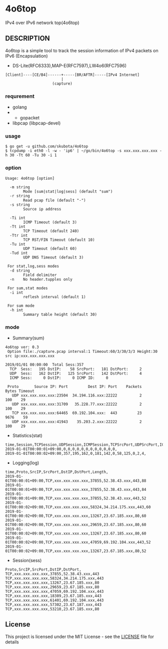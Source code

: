 # 4o6top

IPv4 over IPv6 network top(4o6top)

## DESCRIPTION

4o6top is a simple tool to track the session information of IPv4 packets on IPv6 (Encapsulation)

- DS-Lite(RFC6333),MAP-E(RFC7597),LW4o6(RFC7596)

```
[Client]----[CE/B4]------+-----[BR/AFTR]-----[IPv4 Internet]
                         |
                     (capture)
```

### requrement

- golang
- - gopacket
- libpcap (libpcap-devel)

### usage

```Shell
$ go get -u github.com/skubota/4o6top
$ tcpdump -i eth0 -l -w - 'ip6' | ~/go/bin/4o6top -s xxx.xxx.xxx.xxx -h 30 -Tt 60 -Tu 30 -i 1
```

### option

```
Usage: 4o6top [option]

  -m string
    	Mode [sum|stat|log|sess] (default "sum")
  -r string
    	Read pcap file (default "-")
  -s string
    	Source ip address

  -Ti int
    	ICMP Timeout (default 3)
  -Tt int
    	TCP Timeout (default 240)
  -Ttr int
    	TCP RST/FIN Timeout (default 10)
  -Tu int
    	UDP Timeout (default 60)
  -Tud int
    	UDP DNS Timeout (default 3)

 For stat,log,sess modes
  -d string
    	Field delimiter
  -n	No header.tupples only

 For sum,stat modes
  -i int
    	reflesh interval (default 1)

 For sum mode
  -h int
    	Summary table height (default 30)
```

### mode

- Summary(sum)

```
4o6top ver: 0.3
 Option file:./capture.pcap interval:1 Timeout:60/3/30/3/3 Height:30 src ip:xxx.xxx.xxx.xxx

2019/01/01 00:00:00  Total Sess:357
  TCP  Sess:   195 DstIP:    58 SrcPort:   181 DstPort:     2
  UDP  Sess:   162 DstIP:   125 SrcPort:   142 DstPort:     4
  ICMP Sess:     0 DstIP:     0 ICMP ID:     0

 Proto       Source IP: Port         Dest IP: Port    Packets      Bytes Timeout
   UDP xxx.xxx.xxx.xxx:23504  34.194.116.xxx:22222          2        100    29
   UDP xxx.xxx.xxx.xxx:31709   35.228.77.xxx:22222          2        100    29
   TCP xxx.xxx.xxx.xxx:64465  69.192.104.xxx:  443         23       9676    59
   UDP xxx.xxx.xxx.xxx:41943    35.203.2.xxx:22222          2        100    29
```

- Statistics(stat)

```
time,Session,TCPSession,UDPSession,ICMPSession,TCPSrcPort,UDPSrcPort,ICMPID,TCPDstIP,UDPDstIP,ICMPDstIP,TCPDstPort,UDPDstPort,
2019-01-01T00:00:01+09:00,0,0,0,0,0,0,0,0,0,0,0,0,
2019-01-01T00:00:02+09:00,357,195,162,0,181,142,0,58,125,0,2,4,
```

- Logging(log)

```
time,Proto,SrcIP,SrcPort,DstIP,DstPort,Length,
2019-01-01T00:00:01+09:00,TCP,xxx.xxx.xxx.xxx,37855,52.38.43.xxx,443,88
2019-01-01T00:00:01+09:00,TCP,xxx.xxx.xxx.xxx,37855,52.38.43.xxx,443,84
2019-01-01T00:00:01+09:00,TCP,xxx.xxx.xxx.xxx,37855,52.38.43.xxx,443,52
2019-01-01T00:00:02+09:00,TCP,xxx.xxx.xxx.xxx,58324,34.214.175.xxx,443,60
2019-01-01T00:00:02+09:00,TCP,xxx.xxx.xxx.xxx,13267,23.67.185.xxx,80,60
2019-01-01T00:00:02+09:00,TCP,xxx.xxx.xxx.xxx,29659,23.67.185.xxx,80,60
2019-01-01T00:00:02+09:00,TCP,xxx.xxx.xxx.xxx,13267,23.67.185.xxx,80,60
2019-01-01T00:00:02+09:00,TCP,xxx.xxx.xxx.xxx,47059,69.192.104.xxx,443,52
2019-01-01T00:00:02+09:00,TCP,xxx.xxx.xxx.xxx,13267,23.67.185.xxx,80,52
```

- Session(sess)

```
Proto,SrcIP,SrcPort,DstIP,DstPort,
TCP,xxx.xxx.xxx.xxx,37855,52.38.43.xxx,443
TCP,xxx.xxx.xxx.xxx,58324,34.214.175.xxx,443
TCP,xxx.xxx.xxx.xxx,13267,23.67.185.xxx,80
TCP,xxx.xxx.xxx.xxx,29659,23.67.185.xxx,80
TCP,xxx.xxx.xxx.xxx,47059,69.192.104.xxx,443
TCP,xxx.xxx.xxx.xxx,18389,23.67.185.xxx,443
TCP,xxx.xxx.xxx.xxx,61401,69.192.104.xxx,443
TCP,xxx.xxx.xxx.xxx,57302,23.67.187.xxx,443
TCP,xxx.xxx.xxx.xxx,53210,23.67.185.xxx,80
```

## License

This project is licensed under the MIT License - see the [LICENSE](LICENSE) file for details
